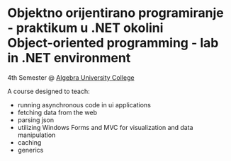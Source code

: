 # Objektno orijentirano programiranje - praktikum u .NET okolini <br> Object-oriented programming - lab in .NET environment
4th Semester @ [Algebra University College](https://www.algebra.hr/visoko-uciliste/en/)

A course designed to teach:
- running asynchronous code in ui applications
- fetching data from the web
- parsing json
- utilizing Windows Forms and MVC for visualization and data manipulation
- caching
- generics
